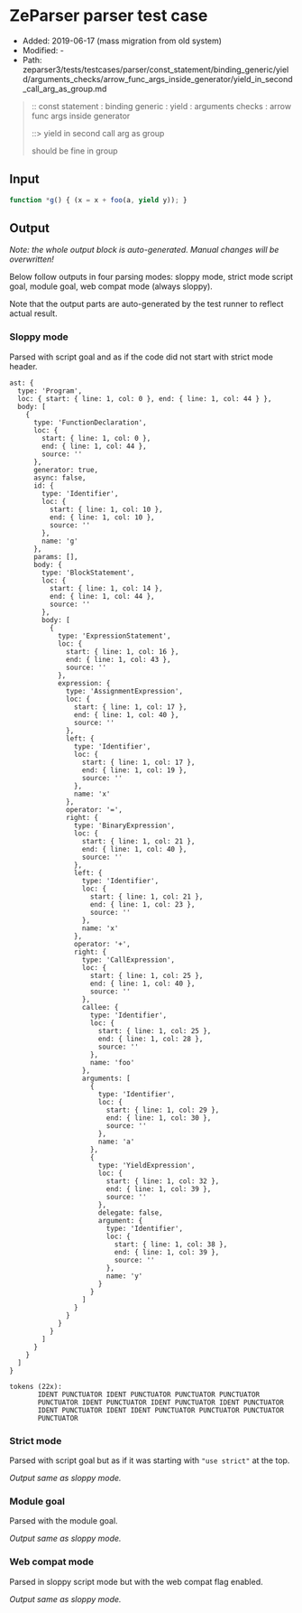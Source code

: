 # ZeParser parser test case

- Added: 2019-06-17 (mass migration from old system)
- Modified: -
- Path: zeparser3/tests/testcases/parser/const_statement/binding_generic/yield/arguments_checks/arrow_func_args_inside_generator/yield_in_second_call_arg_as_group.md

> :: const statement : binding generic : yield : arguments checks : arrow func args inside generator
>
> ::> yield in second call arg as group
>
> should be fine in group

## Input

`````js
function *g() { (x = x + foo(a, yield y)); }
`````

## Output

_Note: the whole output block is auto-generated. Manual changes will be overwritten!_

Below follow outputs in four parsing modes: sloppy mode, strict mode script goal, module goal, web compat mode (always sloppy).

Note that the output parts are auto-generated by the test runner to reflect actual result.

### Sloppy mode

Parsed with script goal and as if the code did not start with strict mode header.

`````
ast: {
  type: 'Program',
  loc: { start: { line: 1, col: 0 }, end: { line: 1, col: 44 } },
  body: [
    {
      type: 'FunctionDeclaration',
      loc: {
        start: { line: 1, col: 0 },
        end: { line: 1, col: 44 },
        source: ''
      },
      generator: true,
      async: false,
      id: {
        type: 'Identifier',
        loc: {
          start: { line: 1, col: 10 },
          end: { line: 1, col: 10 },
          source: ''
        },
        name: 'g'
      },
      params: [],
      body: {
        type: 'BlockStatement',
        loc: {
          start: { line: 1, col: 14 },
          end: { line: 1, col: 44 },
          source: ''
        },
        body: [
          {
            type: 'ExpressionStatement',
            loc: {
              start: { line: 1, col: 16 },
              end: { line: 1, col: 43 },
              source: ''
            },
            expression: {
              type: 'AssignmentExpression',
              loc: {
                start: { line: 1, col: 17 },
                end: { line: 1, col: 40 },
                source: ''
              },
              left: {
                type: 'Identifier',
                loc: {
                  start: { line: 1, col: 17 },
                  end: { line: 1, col: 19 },
                  source: ''
                },
                name: 'x'
              },
              operator: '=',
              right: {
                type: 'BinaryExpression',
                loc: {
                  start: { line: 1, col: 21 },
                  end: { line: 1, col: 40 },
                  source: ''
                },
                left: {
                  type: 'Identifier',
                  loc: {
                    start: { line: 1, col: 21 },
                    end: { line: 1, col: 23 },
                    source: ''
                  },
                  name: 'x'
                },
                operator: '+',
                right: {
                  type: 'CallExpression',
                  loc: {
                    start: { line: 1, col: 25 },
                    end: { line: 1, col: 40 },
                    source: ''
                  },
                  callee: {
                    type: 'Identifier',
                    loc: {
                      start: { line: 1, col: 25 },
                      end: { line: 1, col: 28 },
                      source: ''
                    },
                    name: 'foo'
                  },
                  arguments: [
                    {
                      type: 'Identifier',
                      loc: {
                        start: { line: 1, col: 29 },
                        end: { line: 1, col: 30 },
                        source: ''
                      },
                      name: 'a'
                    },
                    {
                      type: 'YieldExpression',
                      loc: {
                        start: { line: 1, col: 32 },
                        end: { line: 1, col: 39 },
                        source: ''
                      },
                      delegate: false,
                      argument: {
                        type: 'Identifier',
                        loc: {
                          start: { line: 1, col: 38 },
                          end: { line: 1, col: 39 },
                          source: ''
                        },
                        name: 'y'
                      }
                    }
                  ]
                }
              }
            }
          }
        ]
      }
    }
  ]
}

tokens (22x):
       IDENT PUNCTUATOR IDENT PUNCTUATOR PUNCTUATOR PUNCTUATOR
       PUNCTUATOR IDENT PUNCTUATOR IDENT PUNCTUATOR IDENT PUNCTUATOR
       IDENT PUNCTUATOR IDENT IDENT PUNCTUATOR PUNCTUATOR PUNCTUATOR
       PUNCTUATOR
`````

### Strict mode

Parsed with script goal but as if it was starting with `"use strict"` at the top.

_Output same as sloppy mode._

### Module goal

Parsed with the module goal.

_Output same as sloppy mode._

### Web compat mode

Parsed in sloppy script mode but with the web compat flag enabled.

_Output same as sloppy mode._

